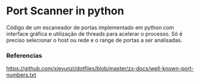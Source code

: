 # Port Scanner in python

Código de um escaneador de portas implementado em python com interface gráfica e utilização de threads para acelerar o processo. Só é preciso selecionar o host ou rede e o range de portas a ser analisadas. 

### Referencias

https://github.com/xieyunzi/dotfiles/blob/master/zx-docs/well-known-port-numbers.txt
